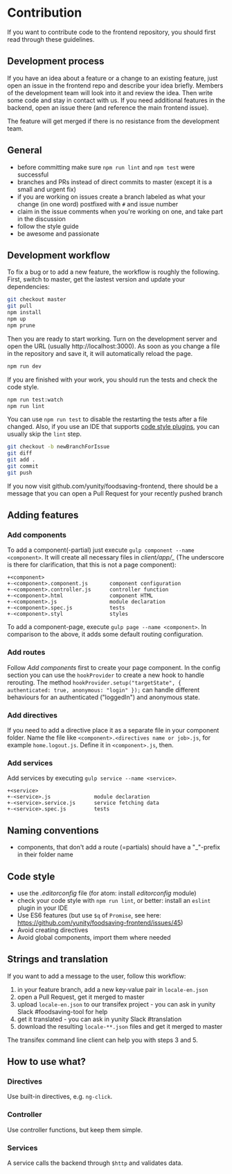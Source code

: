 # Contribution
If you want to contribute code to the frontend repository, you should first read through these guidelines.

## Development process

If you have an idea about a feature or a change to an existing feature, just open an issue in the frontend repo and describe your idea briefly. Members of the development team will look into it and review the idea. Then write some code and stay in contact with us. If you need additional features in the backend, open an issue there (and reference the main frontend issue).

The feature will get merged if there is no resistance from the development team.

## General
* before committing make sure `npm run lint` and `npm test` were successful
* branches and PRs instead of direct commits to master (except it is a small and urgent fix)
* if you are working on issues create a branch labeled as what your change (in one word) postfixed with `#` and issue number
* claim in the issue comments when you're working on one, and take part in the discussion
* follow the style guide
* be awesome and passionate

## Development workflow

To fix a bug or to add a new feature, the workflow is roughly the following. First, switch to master, get the lastest version and update your dependencies:

```sh
git checkout master
git pull
npm install
npm up
npm prune
```

Then you are ready to start working. Turn on the development server and open the URL (usually http://localhost:3000). As soon as you change a file in the repository and save it, it will automatically reload the page.

```sh
npm run dev
```

If you are finished with your work, you should run the tests and check the code style.

```sh
npm run test:watch
npm run lint
```

You can use `npm run test` to disable the restarting the tests after a file changed. Also, if you use an IDE that supports [code style plugins](#code-style), you can usually skip the `lint` step.

```sh
git checkout -b newBranchForIssue
git diff
git add .
git commit
git push
```

If you now visit github.com/yunity/foodsaving-frontend, there should be a message that you can open a Pull Request for your recently pushed branch

## Adding features

### Add components
To add a component(-partial) just execute `gulp component --name <component>`. It will create all necessary files in *client/app/_<component>* (The underscore is there for clarification, that this is not a page component):
```
+<component>
+-<component>.component.js       component configuration
+-<component>.controller.js      controller function
+-<component>.html               component HTML
+-<component>.js                 module declaration
+-<component>.spec.js            tests
+-<component>.styl               styles
```

To add a component-page, execute `gulp page --name <component>`. In comparison to the above, it adds some default routing configuration.

### Add routes
Follow *Add components* first to create your page component.
In the config section you can use the `hookProvider` to create a new hook to handle rerouting.
The method `hookProvider.setup("targetState", { authenticated: true, anonymous: "login" });` can handle different behaviours for an authenticated ("loggedIn") and anonymous state.

### Add directives
If you need to add a directive place it as a separate file in your component folder. Name the file like `<component>.<directives name or job>.js`, for example `home.logout.js`. Define it in `<component>.js`, then.

### Add services
Add services by executing `gulp service --name <service>`.
```
+<service>
+-<service>.js              module declaration
+-<service>.service.js      service fetching data
+-<service>.spec.js         tests
```

## Naming conventions
* components, that don't add a route (=partials) should have a "_"-prefix in their folder name

## Code style
* use the *.editorconfig* file (for atom: install *editorconfig* module)
* check your code style with `npm run lint`, or better: install an `eslint` plugin in your IDE
* Use ES6 features (but use `$q` of `Promise`, see here: https://github.com/yunity/foodsaving-frontend/issues/45)
* Avoid creating directives
* Avoid global components, import them where needed

## Strings and translation

If you want to add a message to the user, follow this workflow:

1. in your feature branch, add a new key-value pair in `locale-en.json`
2. open a Pull Request, get it merged to master
3. upload `locale-en.json` to our transifex project - you can ask in yunity Slack #foodsaving-tool for help
4. get it translated - you can ask in yunity Slack #translation
5. download the resulting `locale-**.json` files and get it merged to master

The transifex command line client can help you with steps 3 and 5.

## How to use what?

### Directives
Use built-in directives, e.g. `ng-click`.

### Controller
Use controller functions, but keep them simple.

### Services
A service calls the backend through `$http` and validates data.
